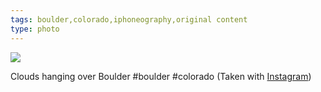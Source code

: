```yaml
---
tags: boulder,colorado,iphoneography,original content
type: photo
---
```

<img src="http://24.media.tumblr.com/tumblr_mbymbaBRmw1rdkc0do1_1280.jpg" />

Clouds hanging over Boulder #boulder #colorado  (Taken with <a href="http://instagram.com">Instagram</a>)
